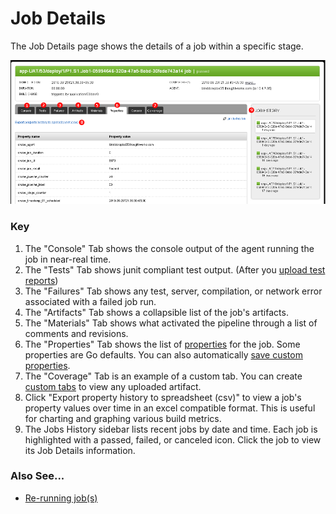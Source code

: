 # Job Details

The Job Details page shows the details of a job within a specific stage.

![Job Details Page](../resources/images/cruise/JobDetails.png)

### Key

1.  The "Console" Tab shows the console output of the agent running the job in near-real time.
2.  The "Tests" Tab shows junit compliant test output. (After you [upload test reports](../configuration/dev_upload_test_report.md))
3.  The "Failures" Tab shows any test, server, compilation, or network error associated with a failed job run.
4.  The "Artifacts" Tab shows a collapsible list of the job's artifacts.
5.  The "Materials" Tab shows what activated the pipeline through a list of comments and revisions.
6.  The "Properties" Tab shows the list of [properties](../advanced_usage/properties.md) for the job. Some properties are Go defaults. You can also automatically [save custom properties](../faq/dev_save_properties.md).
7.  The "Coverage" Tab is an example of a custom tab. You can create [custom tabs](../faq/dev_see_artifact_as_tab.md) to view any uploaded artifact.
8.  Click "Export property history to spreadsheet (csv)" to view a job's property values over time in an excel compatible format. This is useful for charting and graphing various build metrics.
9.  The Jobs History sidebar lists recent jobs by date and time. Each job is highlighted with a passed, failed, or canceled icon. Click the job to view its Job Details information.

### Also See...

-   [Re-running job(s)](../faq/job_rerun.md)